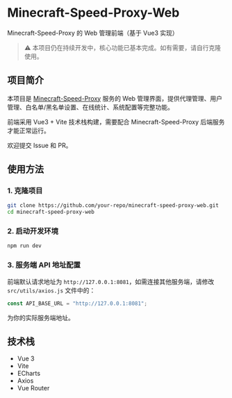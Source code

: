 # Minecraft-Speed-Proxy-Web

Minecraft-Speed-Proxy 的 Web 管理前端（基于 Vue3 实现）

> ⚠️ 本项目仍在持续开发中，核心功能已基本完成。如有需要，请自行克隆使用。

## 项目简介

本项目是 [Minecraft-Speed-Proxy](https://github.com/AllesUgo/Minecraft-Speed-Proxy) 服务的 Web 管理界面，提供代理管理、用户管理、白名单/黑名单设置、在线统计、系统配置等完整功能。

前端采用 Vue3 + Vite 技术栈构建，需要配合 Minecraft-Speed-Proxy 后端服务才能正常运行。

欢迎提交 Issue 和 PR。

## 使用方法

### 1. 克隆项目

```bash
git clone https://github.com/your-repo/minecraft-speed-proxy-web.git
cd minecraft-speed-proxy-web
```

### 2. 启动开发环境

```bash
npm run dev
```

### 3. 服务端 API 地址配置

前端默认请求地址为 `http://127.0.0.1:8081`，如需连接其他服务端，请修改 `src/utils/axios.js` 文件中的：

```js
const API_BASE_URL = "http://127.0.0.1:8081";
```

为你的实际服务端地址。

## 技术栈

- Vue 3
- Vite
- ECharts
- Axios
- Vue Router
